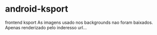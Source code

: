 # android-ksport
 frontend ksport
As imagens usado nos backgrounds nao foram baixados.
Apenas renderizado pelo inderesso url...
